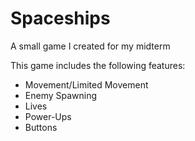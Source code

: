 # Spaceships
A small game I created for my midterm

This game includes the following features:
- Movement/Limited Movement
- Enemy Spawning
- Lives
- Power-Ups
- Buttons
